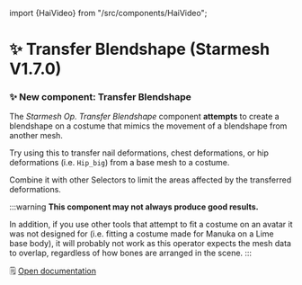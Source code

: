 ﻿import {HaiVideo} from "/src/components/HaiVideo";

# ✨ Transfer Blendshape (Starmesh V1.7.0)

### ✨ New component: Transfer Blendshape

The *Starmesh Op. Transfer Blendshape* component **attempts** to create a blendshape on a costume that mimics the movement
of a blendshape from another mesh.

Try using this to transfer nail deformations, chest deformations, or hip deformations (i.e. `Hip_big`) from a base mesh to a costume.

Combine it with other Selectors to limit the areas affected by the transferred deformations.

:::warning
**This component may not always produce good results.**

In addition, if you use other tools that attempt to fit a costume on an avatar it was not designed for (i.e. fitting a costume made for Manuka on a Lime base body),
it will probably not work as this operator expects the mesh data to overlap, regardless of how bones are arranged in the scene.
:::

<HaiVideo src="./img/2024-12-06-transfer-blendshape-f.mp4"></HaiVideo>

🗒️ [Open documentation](/docs/products/starmesh/operators/transfer-blendshape)